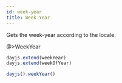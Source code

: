 ```yaml
---
id: week-year
title: Week Year
---
```

Gets the week-year according to the locale.

@>WeekYear

```javascript
dayjs.extend(weekYear)
dayjs.extend(weekOfYear)

dayjs().weekYear()
```
